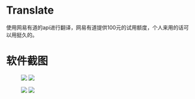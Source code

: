 # Translate

使用网易有道的api进行翻译，网易有道提供100元的试用额度，个人来用的话可以用挺久的。

# 软件截图

<figure class="half">
    <!-- MainPage -->
    <img src="./screenshots/translate_v2.1.5_mainpage.jpg">
    <!-- MainPageTranslated -->
    <img src="./screenshots/translate_v2.1.5_mainpage_translated.jpg">
</figure>

<figure>
    <!-- Settings -->
    <img src="./screenshots/translate_v2.1.5_settings.jpg">
    <!-- Log -->
    <img src="./screenshots/translate_v2.1.5_log.jpg">
</figure>

